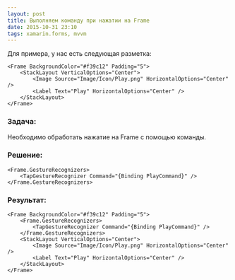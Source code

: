```yaml
---
layout: post
title: Выполняем команду при нажатии на Frame
date: 2015-10-31 23:10
tags: xamarin.forms, mvvm
---
```


Для примера, у нас есть следующая разметка:

``` xaml
<Frame BackgroundColor="#f39c12" Padding="5">
    <StackLayout VerticalOptions="Center">
        <Image Source="Image/Icon/Play.png" HorizontalOptions="Center" />
        <Label Text="Play" HorizontalOptions="Center" />
    </StackLayout>
</Frame>
```

### Задача:

Необходимо обработать нажатие на Frame с помощью команды.

### Решение:

``` xaml
<Frame.GestureRecognizers>
    <TapGestureRecognizer Command="{Binding PlayCommand}" />
</Frame.GestureRecognizers>
```

### Результат:

``` xaml
<Frame BackgroundColor="#f39c12" Padding="5">
    <Frame.GestureRecognizers>
        <TapGestureRecognizer Command="{Binding PlayCommand}" />
    </Frame.GestureRecognizers>
    <StackLayout VerticalOptions="Center">
        <Image Source="Image/Icon/Play.png" HorizontalOptions="Center" />
        <Label Text="Play" HorizontalOptions="Center" />
    </StackLayout>
</Frame>
```
